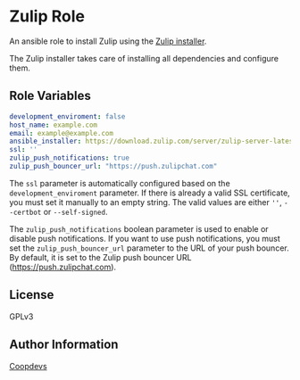 Zulip Role
=========

An ansible role to install Zulip using the [Zulip installer](https://zulip.readthedocs.io/en/stable/production/install.html).

The Zulip installer takes care of installing all dependencies and configure them.


Role Variables
--------------

```yaml
development_enviroment: false
host_name: example.com
email: example@example.com
ansible_installer: https://download.zulip.com/server/zulip-server-latest.tar.gz
ssl: ''
zulip_push_notifications: true
zulip_push_bouncer_url: "https://push.zulipchat.com"
```

The `ssl` parameter is automatically configured based on the `development_enviroment` parameter. If there is already a valid SSL certificate, you must set it manually to an empty string. The valid values are either `''`, `--certbot` or `--self-signed`.

The `zulip_push_notifications` boolean parameter is used to enable or disable push notifications. If you want to use push notifications, you must set the `zulip_push_bouncer_url` parameter to the URL of your push bouncer. By default, it is set to the Zulip push bouncer URL (https://push.zulipchat.com).

License
-------

GPLv3

Author Information
------------------

[Coopdevs](https://coopdevs.org)